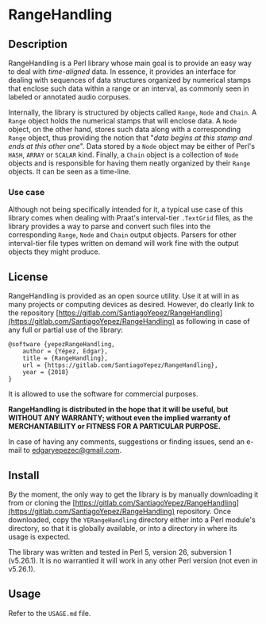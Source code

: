 # RangeHandling

## Description

RangeHandling is a Perl library whose main goal is to provide an easy way to deal with *time-aligned* data. In essence, it provides an interface for dealing with sequences of data structures organized by numerical stamps that enclose such data within a range or an interval, as commonly seen in labeled or annotated audio corpuses. 

Internally, the library is structured by objects called `Range`, `Node` and `Chain`. A `Range` object holds the numerical stamps that will enclose data. A `Node` object, on the other hand, stores such data along with a corresponding `Range` object, thus providing the notion that "*data begins at this stamp and ends at this other one*". Data stored by a `Node` object may be either of Perl's `HASH`, `ARRAY` or `SCALAR` kind. Finally, a `Chain` object is a collection of `Node` objects and is responsible for having them neatly organized by their `Range` objects. It can be seen as a time-line.

### Use case

Although not being specifically intended for it, a typical use case of this library comes when dealing with Praat's interval-tier `.TextGrid` files, as the library provides a way to parse and convert such files into the corresponding `Range`, `Node` and `Chain` output objects. Parsers for other interval-tier file types written on demand will work fine with the output objects they might produce. 

## License

RangeHandling is provided as an open source utility. Use it at will in as many projects or computing devices as desired. However, do clearly link to the repository [https://gitlab.com/SantiagoYepez/RangeHandling](https://gitlab.com/SantiagoYepez/RangeHandling) as following in case of any full or partial use of the library:

```
@software {yepezRangeHandling,
    author = {Yépez, Edgar},
    title = {RangeHandling},
    url = {https://gitlab.com/SantiagoYepez/RangeHandling},
    year = {2018}
}
```

It is allowed to use the software for commercial purposes. 

**RangeHandling is distributed in the hope that it will be useful, but WITHOUT ANY WARRANTY; without even the implied warranty of MERCHANTABILITY or FITNESS FOR A PARTICULAR PURPOSE.**

In case of having any comments, suggestions or finding issues, send an e-mail to [edgaryepezec@gmail.com](edgaryepezec@gmail.com).

## Install

By the moment, the only way to get the library is by manually downloading it from or cloning the [https://gitlab.com/SantiagoYepez/RangeHandling](https://gitlab.com/SantiagoYepez/RangeHandling) repository. Once downloaded, copy the `YERangeHandling` directory either into a Perl module's directory, so that it is globally available, or into a directory in where its usage is expected.

The library was written and tested in Perl 5, version 26, subversion 1 (v5.26.1). It is no warrantied it will work in any other Perl version (not even in v5.26.1). 

## Usage

Refer to the  `USAGE.md` file.
